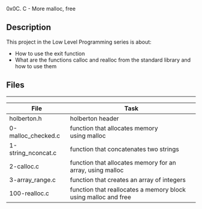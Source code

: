 0x0C. C - More malloc, free

## Description
This project in the Low Level Programming series is about:
* How to use the exit function
* What are the functions calloc and realloc from the standard library and how to use them

## Files
---
File|Task
---|---
holberton.h | holberton header
0-malloc_checked.c | function that allocates memory using malloc
1-string_nconcat.c | function that concatenates two strings
2-calloc.c | function that allocates memory for an array, using malloc
3-array_range.c | function that creates an array of integers
100-realloc.c | function that reallocates a memory block using malloc and free
